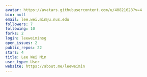 ```yaml
---
avatar: https://avatars.githubusercontent.com/u/40821628?v=4
bio: null
email: lee.wei.min@u.nus.edu
followers: 7
following: 10
forks: 2
login: leeweiminsg
open_issues: 2
public_repos: 22
stars: 4
title: Lee Wei Min
user_type: User
website: https://about.me/leeweimin
---
```

